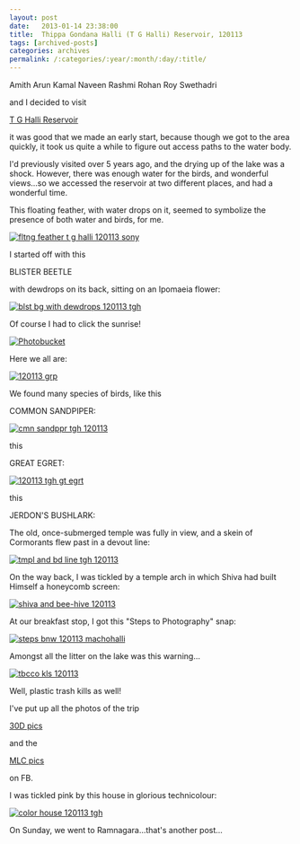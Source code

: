 ```yaml
---
layout: post
date:	2013-01-14 23:38:00
title:  Thippa Gondana Halli (T G Halli) Reservoir, 120113
tags: [archived-posts]
categories: archives
permalink: /:categories/:year/:month/:day/:title/
---
```

Amith
Arun
Kamal
Naveen
Rashmi
Rohan
Roy
Swethadri

and I decided to visit 

<a href="http://en.wikipedia.org/wiki/Thippagondanahalli_Reservoir"> T G Halli Reservoir </a>

it was good that we made an early start, because though we got to the area quickly, it took us quite a while to figure out access paths to the water body. 

I'd previously visited over 5 years ago, and the drying up of the lake was a shock. However, there was enough water for the birds, and wonderful views...so we accessed the reservoir at two different places, and had a wonderful time.

This floating feather, with water drops on it, seemed to symbolize the presence of both water and birds, for me.

<a href="http://s1264.photobucket.com/albums/jj483/mnypx/?action=view&amp;current=DSC09181.jpg" target="_blank"><img src="http://i1264.photobucket.com/albums/jj483/mnypx/DSC09181.jpg" border="0" alt="fltng feather t g halli 120113 sony"></a>

I started off with this 

BLISTER BEETLE

with dewdrops on its back, sitting on an Ipomaeia flower:

<a href="http://s1264.photobucket.com/albums/jj483/mnypx/?action=view&amp;current=DSC09116-1.jpg" target="_blank"><img src="http://i1264.photobucket.com/albums/jj483/mnypx/DSC09116-1.jpg" border="0" alt="blst bg with dewdrops 120113 tgh"></a>

<lj-cut text="text">

Of course I had to click the sunrise!

<a href="http://s1264.photobucket.com/albums/jj483/mnypx/?action=view&amp;current=DSC09121.jpg" target="_blank"><img src="http://i1264.photobucket.com/albums/jj483/mnypx/DSC09121.jpg" border="0" alt="Photobucket"></a>

Here we all are:

<a href="http://s1264.photobucket.com/albums/jj483/mnypx/?action=view&amp;current=DSC09202.jpg" target="_blank"><img src="http://i1264.photobucket.com/albums/jj483/mnypx/DSC09202.jpg" border="0" alt="120113 grp"></a>

We found many species of birds, like this 

COMMON SANDPIPER:

<a href="http://s1264.photobucket.com/albums/jj483/mnypx/?action=view&amp;current=DSC09183.jpg" target="_blank"><img src="http://i1264.photobucket.com/albums/jj483/mnypx/DSC09183.jpg" border="0" alt="cmn sandppr tgh 120113"></a>

this

GREAT EGRET:

<a href="http://s1264.photobucket.com/albums/jj483/mnypx/?action=view&amp;current=DSC09186.jpg" target="_blank"><img src="http://i1264.photobucket.com/albums/jj483/mnypx/DSC09186.jpg" border="0" alt="120113 tgh gt egrt"></a>

this 

JERDON'S BUSHLARK:

The old, once-submerged temple was fully in view, and a skein of Cormorants flew past in a devout line:

<a href="http://s1264.photobucket.com/albums/jj483/mnypx/?action=view&amp;current=DSC09285.jpg" target="_blank"><img src="http://i1264.photobucket.com/albums/jj483/mnypx/DSC09285.jpg" border="0" alt="tmpl and bd line tgh 120113"></a>


On the way back, I was tickled by a temple arch in which Shiva had built Himself a honeycomb screen:

<a href="http://s1264.photobucket.com/albums/jj483/mnypx/?action=view&amp;current=DSC09306.jpg" target="_blank"><img src="http://i1264.photobucket.com/albums/jj483/mnypx/DSC09306.jpg" border="0" alt="shiva and bee-hive 120113"></a>

At our breakfast stop, I got this "Steps to Photography" snap:

<a href="http://s1264.photobucket.com/albums/jj483/mnypx/?action=view&amp;current=DSC09313.jpg" target="_blank"><img src="http://i1264.photobucket.com/albums/jj483/mnypx/DSC09313.jpg" border="0" alt="steps bnw 120113 machohalli"></a>

Amongst all the litter on the lake was this warning...

<a href="http://s1264.photobucket.com/albums/jj483/mnypx/?action=view&amp;current=DSC09298.jpg" target="_blank"><img src="http://i1264.photobucket.com/albums/jj483/mnypx/DSC09298.jpg" border="0" alt="tbcco kls 120113"></a>

Well, plastic trash kills as well!

</lj-cut>

I've put up all the photos of the trip 

<a href="https://www.facebook.com/media/set/?set=a.10151247429243878.476184.587058877&type=3"> 30D pics </a>

and the

<a href="https://www.facebook.com/media/set/?set=a.10151247941113878.476241.587058877&amp;type=3"> MLC pics </a>

on FB.

I was tickled pink by this house in glorious technicolour:

<a href="http://s1264.photobucket.com/albums/jj483/mnypx/?action=view&amp;current=DSC09215.jpg" target="_blank"><img src="http://i1264.photobucket.com/albums/jj483/mnypx/DSC09215.jpg" border="0" alt="color house 120113 tgh"></a>

On Sunday, we went to Ramnagara...that's another post...
